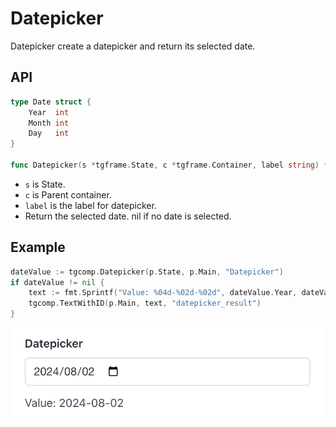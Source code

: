 # Datepicker

Datepicker create a datepicker and return its selected date.

## API

```go
type Date struct {
	Year  int
	Month int
	Day   int
}

func Datepicker(s *tgframe.State, c *tgframe.Container, label string) *Date
```

* `s` is State.
* `c` is Parent container.
* `label` is the label for datepicker.
* Return the selected date. nil if no date is selected.

## Example

```go
dateValue := tgcomp.Datepicker(p.State, p.Main, "Datepicker")
if dateValue != nil {
	text := fmt.Sprintf("Value: %04d-%02d-%02d", dateValue.Year, dateValue.Month, dateValue.Day)
	tgcomp.TextWithID(p.Main, text, "datepicker_result")
}
```

![datepicker component](datepicker.png)

